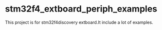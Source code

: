 stm32f4_extboard_periph_examples
================================

This project is for stm32f4discovery extboard.It include a lot of examples.